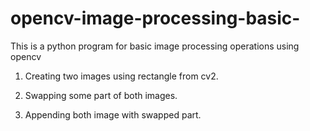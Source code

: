 # opencv-image-processing-basic-

This is a python program for basic image processing operations using opencv

1. Creating two images using rectangle from cv2.

2. Swapping some part of both images.

3. Appending both image with swapped part.
